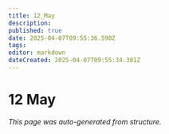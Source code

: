 ```yaml
---
title: 12_May
description: 
published: true
date: 2025-04-07T09:55:36.590Z
tags: 
editor: markdown
dateCreated: 2025-04-07T09:55:34.301Z
---
```


# 12 May

*This page was auto-generated from structure.*